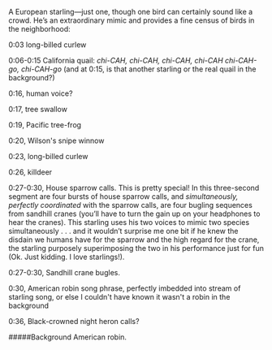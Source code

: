A European starling—just one, though one bird can certainly sound like a crowd. He’s an extraordinary mimic and provides a fine census of birds in the neighborhood: 

0:03	long-billed curlew

0:06-0:15	California quail: _chi-CAH, chi-CAH, chi-CAH, chi-CAH chi-CAH-go, chi-CAH-go_ (and at 0:15, is that another starling or the real quail in the background?)
 
0:16, human voice?

0:17, tree swallow

0:19,	Pacific tree-frog

0:20,	Wilson's snipe winnow

0:23,	long-billed curlew

0:26,	killdeer

0:27-0:30,	House sparrow calls. This is pretty special! In this three-second segment are four bursts of house sparrow calls, and _simultaneously, perfectly coordinated_ with the sparrow calls, are four bugling sequences from sandhill cranes (you’ll have to turn the gain up on your headphones to hear the cranes). This starling uses his two voices to mimic two species simultaneously . . . and it wouldn’t surprise me one bit if he knew the disdain we humans have for the sparrow and the high regard for the crane, the starling purposely superimposing the two in his performance just for fun (Ok. Just kidding. I love starlings!).

0:27-0:30,	Sandhill crane bugles. 

0:30,	American robin song phrase, perfectly imbedded into stream of starling song, or else I couldn't have known it wasn't a robin in the background

0:36,	Black-crowned night heron calls?

#####Background
American robin. 
